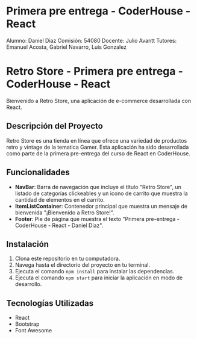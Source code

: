 # Primera pre entrega - CoderHouse - React

Alumno: Daniel Diaz
Comisión: 54080
Docente: Julio Avantt
Tutores: Emanuel Acosta, Gabriel Navarro, Luis Gonzalez

# Retro Store - Primera pre entrega - CoderHouse - React

Bienvenido a Retro Store, una aplicación de e-commerce desarrollada con React.

## Descripción del Proyecto

Retro Store es una tienda en línea que ofrece una variedad de productos retro y vintage de la tematica Gamer. Esta aplicación ha sido desarrollada como parte de la primera pre-entrega del curso de React en CoderHouse.

## Funcionalidades

- **NavBar**: Barra de navegación que incluye el título "Retro Store", un listado de categorías clickeables y un icono de carrito que muestra la cantidad de elementos en el carrito.
- **ItemListContainer**: Contenedor principal que muestra un mensaje de bienvenida "¡Bienvenido a Retro Store!".
- **Footer**: Pie de página que muestra el texto "Primera pre-entrega - CoderHouse - React - Daniel Diaz".

## Instalación

1. Clona este repositorio en tu computadora.
2. Navega hasta el directorio del proyecto en tu terminal.
3. Ejecuta el comando `npm install` para instalar las dependencias.
4. Ejecuta el comando `npm start` para iniciar la aplicación en modo de desarrollo.

## Tecnologías Utilizadas

- React
- Bootstrap
- Font Awesome